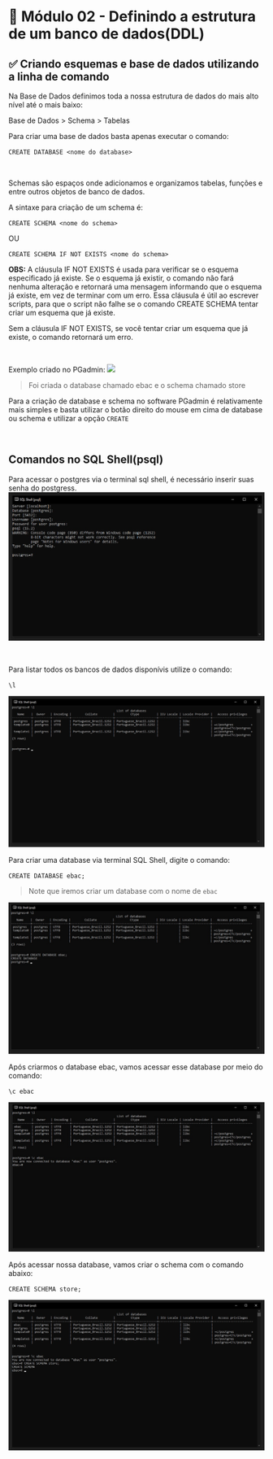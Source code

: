 # 📝 Módulo 02 - Definindo a estrutura de um banco de dados(DDL)
## ✅ Criando esquemas e base de dados utilizando a linha de comando
Na Base de Dados definimos toda a nossa estrutura de dados do mais alto nível
até o mais baixo:

Base de Dados > Schema > Tabelas

Para criar uma base de dados basta apenas executar o comando:
```
CREATE DATABASE <nome do database>
```

<br>

Schemas são espaços onde adicionamos e organizamos tabelas, funções e entre outros objetos de banco de dados.

A sintaxe para criação de um schema é:
```
CREATE SCHEMA <nome do schema>
```

OU

```
CREATE SCHEMA IF NOT EXISTS <nome do schema>
```

**OBS:** A cláusula IF NOT EXISTS é usada para verificar se o esquema especificado já existe. Se o esquema já existir, o comando não fará nenhuma alteração e retornará uma mensagem informando que o esquema já existe, em vez de terminar com um erro. Essa cláusula é útil ao escrever scripts, para que o script não falhe se o comando CREATE SCHEMA tentar criar um esquema que já existe.

Sem a cláusula IF NOT EXISTS, se você tentar criar um esquema que já existe, o comando retornará um erro.

<br>

Exemplo criado no PGadmin:
<img src="./assets/img-01.jpg">
> Foi criada o database chamado ebac e o schema chamado store

Para a criação de database e schema no software PGadmin é relativamente mais simples e basta utilizar o botão direito do mouse em cima de database ou schema e utilizar a opção ``CREATE``

<br>

## Comandos no SQL Shell(psql)
Para acessar o postgres via o terminal sql shell, é necessário inserir suas senha do postgress.
<img src="./assets/img-04.jpg">

<br>

Para listar todos os bancos de dados disponívis utilize o comando:
```
\l
```

<img src="./assets/img-03.jpg">

<br>

Para criar uma database via terminal SQL Shell, digite o comando:
```
CREATE DATABASE ebac;
```
> Note que iremos criar um database com o nome de ``ebac``

<img src="./assets/img-05.jpg">

<br>

Após criarmos o database ebac, vamos acessar esse database por meio do comando:
```
\c ebac
```

<img src="./assets/img-06.jpg">

Após acessar nossa database, vamos criar o schema com o comando abaixo:
```
CREATE SCHEMA store;
```

<img src="./assets/img-07.jpg">